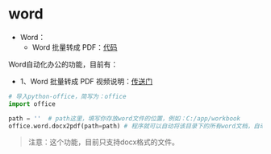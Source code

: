 # word

- Word：
    - Word 批量转成 PDF：[代码](https://mp.weixin.qq.com/s/eBn3N_FEx1dlC_-ttmlOwg)
    

Word自动化办公的功能，目前有：

- 1、Word 批量转成 PDF
视频说明：[传送门](https://www.bilibili.com/video/BV1pT4y1k7FH)

```python
# 导入python-office，简写为：office
import office 

path = ''  # path这里，填写你存放word文件的位置，例如：C:/app/workbook
office.word.docx2pdf(path=path) # 程序就可以自动将该目录下的所有word文档，自动转换成pdf文档了
```
> 注意：这个功能，目前只支持docx格式的文件。